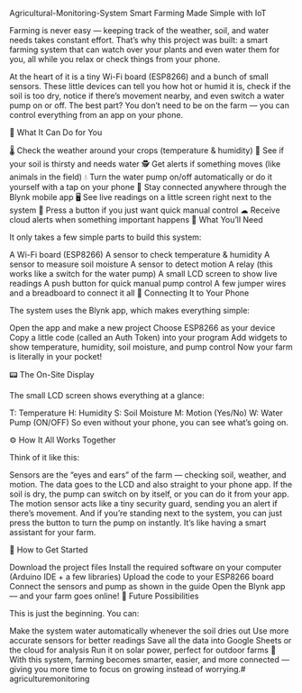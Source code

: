 Agricultural-Monitoring-System
Smart Farming Made Simple with IoT

Farming is never easy — keeping track of the weather, soil, and water needs takes constant effort. That’s why this project was built: a smart farming system that can watch over your plants and even water them for you, all while you relax or check things from your phone.

At the heart of it is a tiny Wi-Fi board (ESP8266) and a bunch of small sensors. These little devices can tell you how hot or humid it is, check if the soil is too dry, notice if there’s movement nearby, and even switch a water pump on or off. The best part? You don’t need to be on the farm — you can control everything from an app on your phone.

🔧 What It Can Do for You

🌡 Check the weather around your crops (temperature & humidity)
🌱 See if your soil is thirsty and needs water
🕵 Get alerts if something moves (like animals in the field)
💧 Turn the water pump on/off automatically or do it yourself with a tap on your phone
📱 Stay connected anywhere through the Blynk mobile app
🖥 See live readings on a little screen right next to the system
🔘 Press a button if you just want quick manual control
☁ Receive cloud alerts when something important happens
🧰 What You’ll Need

It only takes a few simple parts to build this system:

A Wi-Fi board (ESP8266)
A sensor to check temperature & humidity
A sensor to measure soil moisture
A sensor to detect motion
A relay (this works like a switch for the water pump)
A small LCD screen to show live readings
A push button for quick manual pump control
A few jumper wires and a breadboard to connect it all
📲 Connecting It to Your Phone

The system uses the Blynk app, which makes everything simple:

Open the app and make a new project
Choose ESP8266 as your device
Copy a little code (called an Auth Token) into your program
Add widgets to show temperature, humidity, soil moisture, and pump control
Now your farm is literally in your pocket!

📟 The On-Site Display

The small LCD screen shows everything at a glance:

T: Temperature
H: Humidity
S: Soil Moisture
M: Motion (Yes/No)
W: Water Pump (ON/OFF)
So even without your phone, you can see what’s going on.

⚙ How It All Works Together

Think of it like this:

Sensors are the “eyes and ears” of the farm — checking soil, weather, and motion.
The data goes to the LCD and also straight to your phone app.
If the soil is dry, the pump can switch on by itself, or you can do it from your app.
The motion sensor acts like a tiny security guard, sending you an alert if there’s movement.
And if you’re standing next to the system, you can just press the button to turn the pump on instantly.
It’s like having a smart assistant for your farm.

🚀 How to Get Started

Download the project files
Install the required software on your computer (Arduino IDE + a few libraries)
Upload the code to your ESP8266 board
Connect the sensors and pump as shown in the guide
Open the Blynk app — and your farm goes online!
🧠 Future Possibilities

This is just the beginning. You can:

Make the system water automatically whenever the soil dries out
Use more accurate sensors for better readings
Save all the data into Google Sheets or the cloud for analysis
Run it on solar power, perfect for outdoor farms
🌾 With this system, farming becomes smarter, easier, and more connected — giving you more time to focus on growing instead of worrying.# agriculturemonitoring
